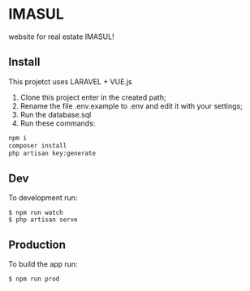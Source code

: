 # IMASUL

website for real estate IMASUL!

## Install
This projetct uses LARAVEL + VUE.js

1. Clone this project enter in the created path;
2. Rename the file .env.example to .env and edit it with your settings;
3. Run the database.sql
4. Run these commands:
```bash
npm i
composer install
php artisan key:generate
```

## Dev
To development run:

```
$ npm run watch
$ php artisan serve
```

## Production
To build the app run:
```
$ npm run prod
```
